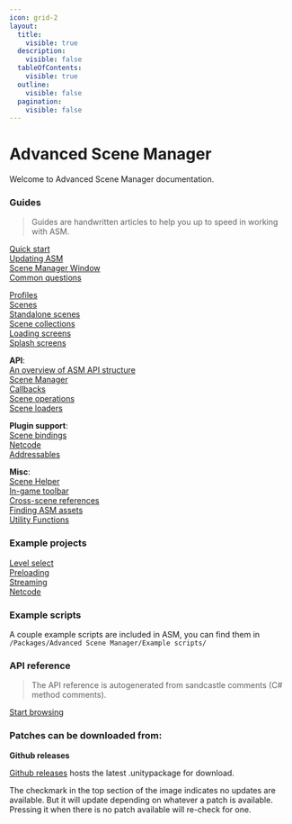 ```yaml
---
icon: grid-2
layout:
  title:
    visible: true
  description:
    visible: false
  tableOfContents:
    visible: true
  outline:
    visible: false
  pagination:
    visible: false
---
```


# Advanced Scene Manager

Welcome to Advanced Scene Manager documentation.

### Guides

> Guides are handwritten articles to help you up to speed in working with ASM.

[Quick start](<guides/Quick start.md>)\
[Updating ASM](guides/Updating.md)\
[Scene Manager Window](<guides/Scene manager window.md>)\
[Common questions](<guides/Common questions.md>)

[Profiles](guides/Profiles.md)\
[Scenes](guides/Scenes.md)\
[Standalone scenes](<guides/Standalone scenes.md>)\
[Scene collections](<guides/Scene collections.md>)\
[Loading screens](<guides/Loading screens.md>)\
[Splash screens](<guides/Splash screens.md>)

**API**:\
[An overview of ASM API structure](guides/api/an-overview-of-asm-api-structure.md)\
[Scene Manager](guides/api/scene-manager.md)\
[Callbacks](guides/api/callbacks.md)\
[Scene operations](guides/api/scene-operations.md)\
[Scene loaders](guides/api/scene-loaders.md)

**Plugin support**:\
[Scene bindings](guides/plugin-support/scene-bindings.md)\
[Netcode](guides/plugin-support/netcode.md)\
[Addressables](guides/plugin-support/addressables.md)

**Misc**:\
[Scene Helper](guides/misc/scene-helper.md)\
[In-game toolbar](guides/misc/in-game-toolbar.md)\
[Cross-scene references](guides/misc/cross-scene-references.md)\
[Finding ASM assets](guides/misc/finding-asm-assets.md)\
[Utility Functions](guides/misc/asmutilityfunctions.md)

### Example projects

[Level select](https://github.com/Lazy-Solutions/example.asm.level-select)\
[Preloading](https://github.com/Lazy-Solutions/example.asm.preloading)\
[Streaming](https://github.com/Lazy-Solutions/example.asm.streaming)\
[Netcode](https://github.com/Lazy-Solutions/example.asm.netcode)

### Example scripts

A couple example scripts are included in ASM, you can find them in\
`/Packages/Advanced Scene Manager/Example scripts/`

### API reference

> The API reference is autogenerated from sandcastle comments (C# method comments).

[Start browsing](api/)

### Patches can be downloaded from:

**Github releases**

[Github releases](https://github.com/Lazy-Solutions/AdvancedSceneManager/releases/latest) hosts the latest .unitypackage for download.

The checkmark in the top section of the image indicates no updates are available. But it will update depending on whatever a patch is available. Pressing it when there is no patch available will re-check for one.
